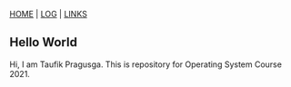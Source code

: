 [HOME](.) | [LOG](TXT/mylog.txt) | [LINKS](links.md)

## Hello World

Hi, I am Taufik Pragusga. This is repository for Operating System Course 2021.

<!-- Checkout my top 10 links every week: -->

<!-- - [WEEK1](W01/)
- [WEEK2](W02/)
- [WEEK3](W03/)
- [WEEK4](W04/)
- [WEEK5](W05/)
- [WEEK6](W06/)
- [WEEK7](W07/)
- [WEEK8](W08/) -->
